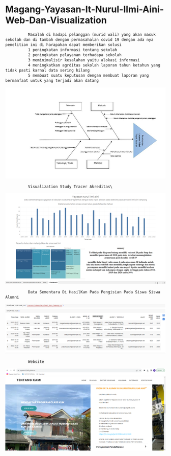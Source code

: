# Magang-Yayasan-It-Nurul-Ilmi-Aini-Web-Dan-Visualization

              Masalah di hadapi pelanggan (murid wali) yang akan masuk sekolah dan di tambah dengan permasahalan covid 19 dengan ada nya penelitian ini di harapakan dapat memberikan solusi 
              1 peningkatan informasi tentang sekolah
              2 peningkatan pelayanan terhadapa sekolah
              3 meminimalisir kesalahan yaitu alokasi informasi 
              4 meningkatkan agrditas sekolah laporan tahun ketahun yang tidak pasti karnal data sering hilang
              5 membuat suatu keputusan dengan membuat laporan yang bermanfaat untuk yang terjadi akan datang 
              
![Alt Text](fishbone.jpg)

              Visualization Study Tracer Akreditas\
 
![Alt Text](visualizations.png)

              Data Sementara Di HasilKan Pada Pengisian Pada Siswa Siswa Alumni
 
![Alt Text](data.png)

              Website
 
![Alt Text](website.png)
